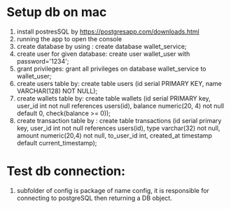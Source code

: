 # Setup db on mac
 1. install postresSQL by https://postgresapp.com/downloads.html
 2. running the app to open the console
 3. create database by using : create database wallet_service;
 4. create user for given database: create user wallet_user with password='1234';
 5. grant privileges: grant all privileges on database wallet_service to wallet_user;
 6. create users table by: create table users (id serial PRIMARY KEY, name VARCHAR(128) NOT NULL);
 7. create wallets table by: create table wallets (id serial PRIMARY key, user_id int not null references users(id), balance numeric(20, 4) not null default 0, check(balance >= 0));
 8. create transaction table by : create table transactions (id serial primary key, user_id int not null references users(id), type varchar(32) not null, amount numeric(20,4) not null, to_user_id int, created_at timestamp default current_timestamp);

# Test db connection:
   1. subfolder of config is package of name config, it is responsible for connecting to postgreSQL then returning a DB object.

      
